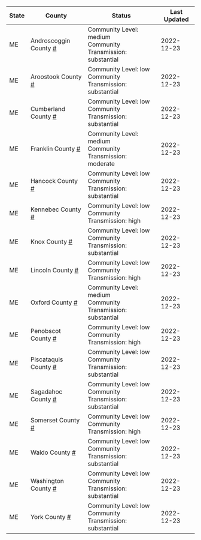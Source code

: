 State | County | Status | Last Updated
--- | --- | --- | --- 
ME | Androscoggin County <a href="#androscoggin_county">#</a> | <a name="androscoggin_county"></a>Community Level: medium<br/>Community Transmission: substantial | 2022-12-23
ME | Aroostook County <a href="#aroostook_county">#</a> | <a name="aroostook_county"></a>Community Level: low<br/>Community Transmission: substantial | 2022-12-23
ME | Cumberland County <a href="#cumberland_county">#</a> | <a name="cumberland_county"></a>Community Level: low<br/>Community Transmission: substantial | 2022-12-23
ME | Franklin County <a href="#franklin_county">#</a> | <a name="franklin_county"></a>Community Level: medium<br/>Community Transmission: moderate | 2022-12-23
ME | Hancock County <a href="#hancock_county">#</a> | <a name="hancock_county"></a>Community Level: low<br/>Community Transmission: substantial | 2022-12-23
ME | Kennebec County <a href="#kennebec_county">#</a> | <a name="kennebec_county"></a>Community Level: low<br/>Community Transmission: high | 2022-12-23
ME | Knox County <a href="#knox_county">#</a> | <a name="knox_county"></a>Community Level: low<br/>Community Transmission: substantial | 2022-12-23
ME | Lincoln County <a href="#lincoln_county">#</a> | <a name="lincoln_county"></a>Community Level: low<br/>Community Transmission: high | 2022-12-23
ME | Oxford County <a href="#oxford_county">#</a> | <a name="oxford_county"></a>Community Level: medium<br/>Community Transmission: substantial | 2022-12-23
ME | Penobscot County <a href="#penobscot_county">#</a> | <a name="penobscot_county"></a>Community Level: low<br/>Community Transmission: high | 2022-12-23
ME | Piscataquis County <a href="#piscataquis_county">#</a> | <a name="piscataquis_county"></a>Community Level: low<br/>Community Transmission: substantial | 2022-12-23
ME | Sagadahoc County <a href="#sagadahoc_county">#</a> | <a name="sagadahoc_county"></a>Community Level: low<br/>Community Transmission: substantial | 2022-12-23
ME | Somerset County <a href="#somerset_county">#</a> | <a name="somerset_county"></a>Community Level: low<br/>Community Transmission: high | 2022-12-23
ME | Waldo County <a href="#waldo_county">#</a> | <a name="waldo_county"></a>Community Level: low<br/>Community Transmission: substantial | 2022-12-23
ME | Washington County <a href="#washington_county">#</a> | <a name="washington_county"></a>Community Level: low<br/>Community Transmission: substantial | 2022-12-23
ME | York County <a href="#york_county">#</a> | <a name="york_county"></a>Community Level: low<br/>Community Transmission: substantial | 2022-12-23
